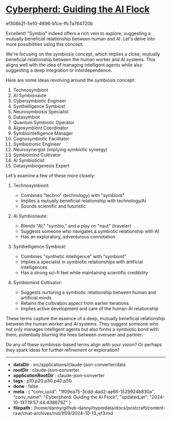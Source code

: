# [Cyberpherd: Guiding the AI Flock](https://claude.ai/chat/1f09ea75-3cdd-4ad2-ae66-1529924b830a)

ef308b2f-5e10-4896-b1ce-ffc7a764720b

 Excellent! "Symbio" indeed offers a rich vein to explore, suggesting a mutually beneficial relationship between human and AI. Let's delve into more possibilities using this concept:

<antThinking>We're focusing on the symbiosis concept, which implies a close, mutually beneficial relationship between the human worker and AI systems. This aligns well with the idea of managing intelligent agents while also suggesting a deep integration or interdependence.</antThinking>

Here are some ideas revolving around the symbiosis concept:

1. Technosymbiont
2. AI Symbionaute
3. Cybersymbiotic Engineer
4. Synthelligence Symbiost
5. Neurosymbiosis Specialist
6. Datasymbiot
7. Quantum Symbiotic Operator
8. Algosymbiont Coordinator
9. Symbiointelligence Manager
10. Cognosymbiotic Facilitator
11. Symbiotronic Engineer
12. Neurosynergist (implying symbiotic synergy)
13. Symbiomind Cultivator
14. AI Symbioticist
15. Datasymbiogenesis Expert

Let's examine a few of these more closely:

1. Technosymbiont:
   - Combines "techno" (technology) with "symbiont"
   - Implies a mutually beneficial relationship with technology/AI
   - Sounds scientific and futuristic

2. AI Symbionaute:
   - Blends "AI," "symbio," and a play on "naut" (traveler)
   - Suggests someone who navigates a symbiotic relationship with AI
   - Has an exploratory, adventurous connotation

3. Synthelligence Symbiost:
   - Combines "synthetic intelligence" with "symbiost"
   - Implies a specialist in symbiotic relationships with artificial intelligences
   - Has a strong sci-fi feel while maintaining scientific credibility

4. Symbiomind Cultivator:
   - Suggests nurturing a symbiotic relationship between human and artificial minds
   - Retains the cultivation aspect from earlier iterations
   - Implies active development and care of the human-AI relationship

These terms capture the essence of a deep, mutually beneficial relationship between the human worker and AI systems. They suggest someone who not only manages intelligent agents but also forms a symbiotic bond with them, potentially blurring the lines between overseer and partner.

Do any of these symbiosis-based terms align with your vision? Or perhaps they spark ideas for further refinement or exploration?

---

* **dataDir** : src/applications/claude-json-converter/data
* **rootDir** : claude-json-converter
* **applicationRootDir** : claude-json-converter
* **tags** : p10.p20.p30.p40.p50
* **done** : false
* **meta** : {
  "conv_uuid": "1f09ea75-3cdd-4ad2-ae66-1529924b830a",
  "conv_name": "Cyberpherd: Guiding the AI Flock",
  "updated_at": "2024-10-13T19:57:44.438679Z"
}
* **filepath** : /home/danny/github-danny/hyperdata/docs/postcraft/content-raw/chat-archives/md/1f09/2024-10-13_ef3.md